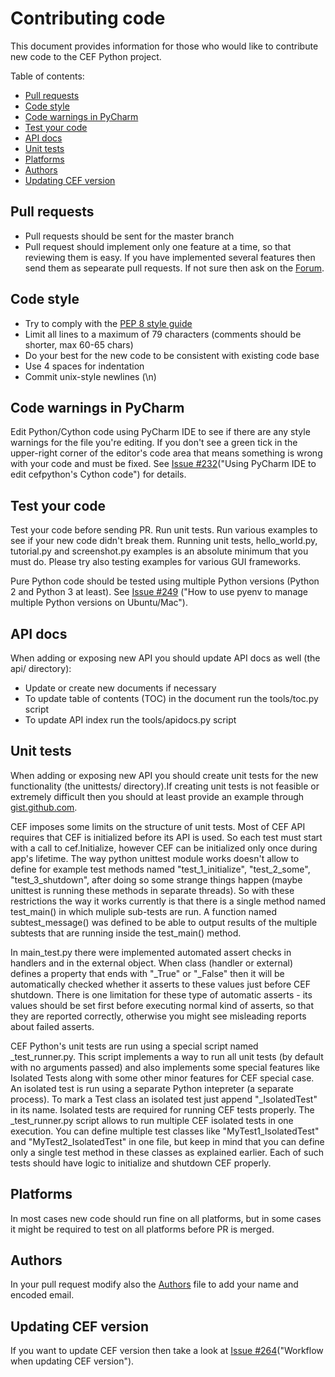 # Contributing code

This document provides information for those who would like to
contribute new code to the CEF Python project.


Table of contents:
* [Pull requests](#pull-requests)
* [Code style](#code-style)
* [Code warnings in PyCharm](#code-warnings-in-pycharm)
* [Test your code](#test-your-code)
* [API docs](#api-docs)
* [Unit tests](#unit-tests)
* [Platforms](#platforms)
* [Authors](#authors)
* [Updating CEF version](#updating-cef-version)


## Pull requests

- Pull requests should be sent for the master branch
- Pull request should implement only one feature at a time, so that
  reviewing them is easy. If you have implemented several features
  then send them as sepearate pull requests. If not sure then ask
  on the [Forum](https://groups.google.com/group/cefpython).


## Code style

* Try to comply with the [PEP 8 style guide](http://www.python.org/dev/peps/pep-0008/)
* Limit all lines to a maximum of 79 characters (comments should
  be shorter, max 60-65 chars)
* Do your best for the new code to be consistent with existing code base
* Use 4 spaces for indentation
* Commit unix-style newlines (\n)


## Code warnings in PyCharm

Edit Python/Cython code using PyCharm IDE to see if there are any
style warnings for the file you're editing. If you don't see a green
tick in the upper-right corner of the editor's code area that means
something is wrong with your code and must be fixed. See
[Issue #232](../../../issues/232)("Using PyCharm IDE to edit
cefpython's Cython code") for details.


## Test your code

Test your code before sending PR. Run unit tests. Run various
examples to see if your new code didn't break them. Running unit tests,
hello_world.py, tutorial.py and screenshot.py examples is an absolute
minimum that you must do. Please try also testing examples for
various GUI frameworks.

Pure Python code should be tested using multiple Python versions
(Python 2 and Python 3 at least). See [Issue #249](../../../issue/249)
("How to use pyenv to manage multiple Python versions on Ubuntu/Mac").


## API docs

When adding or exposing new API you should update API docs as well
(the api/ directory):

- Update or create new documents if necessary
- To update table of contents (TOC) in the document run the
  tools/toc.py script
- To update API index run the tools/apidocs.py script


## Unit tests

When adding or exposing new API you should create unit tests
for the new functionality (the unittests/ directory).If creating
unit tests is not feasible or extremely difficult then you should
at least provide an example through [gist.github.com](https://gist.github.com/).

CEF imposes some limits on the structure of unit tests. Most of
CEF API requires that CEF is initialized before its API is used.
So each test must start with a call to cef.Initialize, however
CEF can be initialized only once during app's lifetime. The way
python unittest module works doesn't allow to define for example
test methods named "test_1_initialize", "test_2_some", "test_3_shutdown",
after doing so some strange things happen (maybe unittest is
running these methods in separate threads). So with these
restrictions the way it works currently is that there is a
single method named test_main() in which muliple sub-tests are
run. A function named subtest_message() was defined to be able
to output results of the multiple subtests that are running inside
the test_main() method.

In main_test.py there were implemented automated assert checks
in handlers and in the external object. When class (handler or external)
defines a property that ends with "_True" or "_False" then it will
be automatically checked  whether it asserts to these values just
before CEF shutdown. There is one limitation for these type
of automatic asserts - its values should be set first
before executing normal kind of asserts, so that they are reported
correctly, otherwise you might see misleading reports about failed
asserts.

CEF Python's unit tests are run using a special script named
_test_runner.py. This script implements a way to run all unit
tests (by default with no arguments passed) and also implements
some special features like Isolated Tests along with some other
minor features for CEF special case. An isolated test is run
using a separate Python intepreter (a separate process). To mark
a Test class an isolated test just append "_IsolatedTest" in
its name. Isolated tests are required for running CEF tests
properly. The _test_runner.py script allows to run multiple CEF
isolated tests in one execution. You can define multiple
test classes like "MyTest1_IsolatedTest" and "MyTest2_IsolatedTest"
in one file, but keep in mind that you can define only a single
test method in these classes as explained earlier. Each of such
tests should have logic to initialize and shutdown CEF properly.


## Platforms

In most cases new code should run fine on all platforms, but in
some cases it might be required to test on all platforms before
PR is merged.

## Authors

In your pull request modify also the [Authors](../Authors) file
to add your name and encoded email.

## Updating CEF version

If you want to update CEF version then take a look at
[Issue #264](../../../issues/264)("Workflow when updating CEF version").
